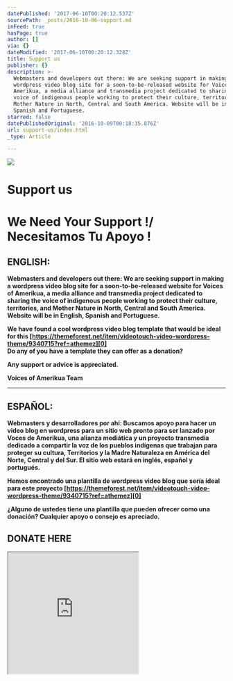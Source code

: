 ```yaml
---
datePublished: '2017-06-10T00:20:12.537Z'
sourcePath: _posts/2016-10-06-support.md
inFeed: true
hasPage: true
author: []
via: {}
dateModified: '2017-06-10T00:20:12.328Z'
title: Support us
publisher: {}
description: >-
  Webmasters and developers out there: We are seeking support in making a
  wordpress video blog site for a soon-to-be-released website for Voices of
  Amerikua, a media alliance and transmedia project dedicated to sharing the
  voice of indigenous people working to protect their culture, territories, and
  Mother Nature in North, Central and South America. Website will be in English,
  Spanish and Portuguese.
starred: false
datePublishedOriginal: '2016-10-09T00:18:35.876Z'
url: support-us/index.html
_type: Article

---
```

![](https://imgflo.herokuapp.com/graph/2b2431f8e7ba7b0/72cf7928ed1d9f9c298879239b126d29/croprotate.jpg?cropheight=2591&cropwidth=3872&degrees=0&input=https%3A%2F%2Fthe-grid-user-content.s3-us-west-2.amazonaws.com%2F15db3d51-f7be-4498-8840-81f2fa5dea93.jpg&x=0&y=0)

# Support us

# **We Need Your Support !/ Necesitamos Tu Apoyo !**

## **ENGLISH:**

**Webmasters and developers out there: We are seeking support in making a wordpress video blog site for a soon-to-be-released website for Voices of Amerikua, a media alliance and transmedia project dedicated to sharing the voice of indigenous people working to protect their culture, territories, and Mother Nature in North, Central and South America. Website will be in English, Spanish and Portuguese.**

**We have found a cool wordpress video blog template that would be ideal for this [https://themeforest.net/item/videotouch-video-wordpress-theme/9340715?ref=athemez][0]  
Do any of you have a template they can offer as a donation?**

**Any support or advice is appreciated.**

**Voices of Amerikua Team**

---

## **ESPAÑOL:**

**Webmasters y desarrolladores por ahí: Buscamos apoyo para hacer un video blog en wordpress para un sitio web pronto para ser lanzado por Voces de Amerikua, una alianza mediática y un proyecto transmedia dedicado a compartir la voz de los pueblos indígenas que trabajan para proteger su cultura, Territorios y la Madre Naturaleza en América del Norte, Central y del Sur. El sitio web estará en inglés, español y portugués.**

**Hemos encontrado una plantilla de wordpress video blog que sería ideal para este proyecto [https://themeforest.net/item/videotouch-video-wordpress-theme/9340715?ref=athemez][0]**

**¿Alguno de ustedes tiene una plantilla que pueden ofrecer como una donación? Cualquier apoyo o consejo es apreciado.**

## DONATE HERE

<iframe src="https://the-grid.github.io/ed-userhtml/?g=eJyNUU1LAzEQvfdXjDnbRikISrcHqwhaoaAF6WXJJtPd0c0Hyazb_femLSKKiIeBN4f3xZttfbSgNJN3hWiYQ7qSsu_7SVBDUO1Eeyt1TeOKnOyxSjoKsMiNN4UIPrEAVrFGLkTJPoj5aEYudAw8BMyCZAw6AU7Z_GlrBLyrtsu4TOOdbkm__U1psgWasuqYvSvpiz-9mC5vN9c3i8uH-_VPDbKqRgEp6t86-eoVNadDNXTl-kk-vkiSFbv9lcY7xbhYlMu7SU1bAZWPBmMhzj5Dpa6ylJurNtdeqWGlWhjDc4OQ1BbjKaBKhBF6NQB7yK7gXUsOTw5BbX1kflP-d1aSeQMZaIftMV5PhptCnAtokOqG9zDbyP2y89EHAO-jDw" height="280" style=""></iframe>



[0]: https://themeforest.net/item/videotouch-video-wordpress-theme/9340715?ref=athemez
